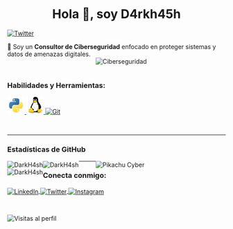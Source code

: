 <h1 align="center">Hola 👋, soy D4rkh45h</h1>

<p align="left"> 
  <a href="https://twitter.com/TU_TWITTER" target="_blank">
    <img src="https://img.shields.io/twitter/follow/TU_TWITTER?logo=twitter&style=for-the-badge" alt="Twitter" />
  </a> 
</p>

🌱 Soy un **Consultor de Ciberseguridad** enfocado en proteger sistemas y datos de amenazas digitales.  
<img align="right" alt="Ciberseguridad" width="300" src="https://media.giphy.com/media/L95W4wv8nnb9K/giphy.gif">

<br>

### Habilidades y Herramientas:
<p align="left">
  <!-- Python -->
  <a href="https://www.python.org" target="_blank" rel="noreferrer">
    <img src="https://raw.githubusercontent.com/devicons/devicon/master/icons/python/python-original.svg" alt="Python" width="40" height="40"/>
  </a>

  <!-- Linux -->
  <a href="https://www.linux.org/" target="_blank" rel="noreferrer">
    <img src="https://raw.githubusercontent.com/devicons/devicon/master/icons/linux/linux-original.svg" alt="Linux" width="40" height="40"/>
  </a>

  <!-- Git -->
  <a href="https://git-scm.com/" target="_blank" rel="noreferrer">
    <img src="https://www.vectorlogo.zone/logos/git-scm/git-scm-icon.svg" alt="Git" width="40" height="40"/>
  </a>
</p>
<br>

---

### Estadísticas de GitHub
<img align="right" alt="Pikachu Cyber" width="300" src="https://cdn.dribbble.com/users/1277312/screenshots/14733298/media/39b1045e593737587dd60e42c8422d1f.gif">

<p>
  <img align="left" src="https://github-readme-stats.vercel.app/api/top-langs?username=DarkH4sh&show_icons=true&theme=dark&locale=en&layout=compact" alt="DarkH4sh" />
</p>

<p>
  <img align="left" src="https://github-readme-stats.vercel.app/api?username=DarkH4sh&show_icons=true&theme=dark&locale=en" alt="DarkH4sh" />
</p>

<p>
  <img align="left" src="https://github-readme-streak-stats.herokuapp.com/?user=DarkH4sh&theme=dark" alt="DarkH4sh" />
</p>

---

### Conecta conmigo:
<p align="left">
  <a href="https://www.linkedin.com/in/pedro-jos%C3%A9-461479353/" target="_blank">
    <img align="center" src="https://raw.githubusercontent.com/rahuldkjain/github-profile-readme-generator/master/src/images/icons/Social/linked-in-alt.svg" alt="LinkedIn" height="30" width="40" />
  </a>
  <a href="https://twitter.com/TU_TWITTER" target="_blank">
    <img align="center" src="https://raw.githubusercontent.com/rahuldkjain/github-profile-readme-generator/master/src/images/icons/Social/twitter.svg" alt="Twitter" height="30" width="40" />
  </a>
  <a href="https://instagram.com/TU_INSTAGRAM" target="_blank">
    <img align="center" src="https://raw.githubusercontent.com/rahuldkjain/github-profile-readme-generator/master/src/images/icons/Social/instagram.svg" alt="Instagram" height="30" width="40" />
  </a>
</p>

<br>
<p align="left"> 
  <img src="https://komarev.com/ghpvc/?username=DarkH4sh&label=Visitas%20al%20perfil&color=0e75b6&style=flat" alt="Visitas al perfil" /> 
</p>
